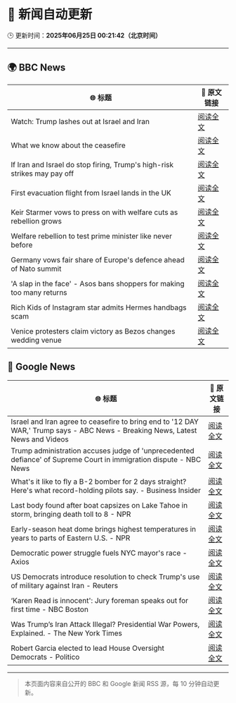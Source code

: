 # 🧠 新闻自动更新

🕒 更新时间：**2025年06月25日 00:21:42（北京时间）**

---

## 🌍 BBC News

| 🌐 标题 | 🔗 原文链接 |
|--------|-------------|
| Watch: Trump lashes out at Israel and Iran | [阅读全文](https://www.bbc.com/news/videos/cwygp9d44zeo) |
| What we know about the ceasefire | [阅读全文](https://www.bbc.com/news/articles/czjk3kxr3zno) |
| If Iran and Israel do stop firing, Trump's high-risk strikes may pay off | [阅读全文](https://www.bbc.com/news/articles/cdr3yxgjd6ro) |
| First evacuation flight from Israel lands in the UK | [阅读全文](https://www.bbc.com/news/articles/cr4w63244pgo) |
| Keir Starmer vows to press on with welfare cuts as rebellion grows | [阅读全文](https://www.bbc.com/news/articles/c04dn3v616yo) |
| Welfare rebellion to test prime minister like never before | [阅读全文](https://www.bbc.com/news/articles/c3w48zlw04po) |
| Germany vows fair share of Europe's defence ahead of Nato summit | [阅读全文](https://www.bbc.com/news/articles/c4gd98qry6jo) |
| 'A slap in the face' - Asos bans shoppers for making too many returns | [阅读全文](https://www.bbc.com/news/articles/cnvmj4e81nzo) |
| Rich Kids of Instagram star admits Hermes handbags scam | [阅读全文](https://www.bbc.com/news/articles/cdr3yevv225o) |
| Venice protesters claim victory as Bezos changes wedding venue | [阅读全文](https://www.bbc.com/news/articles/cd0vjr07570o) |

## 📰 Google News

| 🌐 标题 | 🔗 原文链接 |
|--------|-------------|
| Israel and Iran agree to ceasefire to bring end to '12 DAY WAR,' Trump says - ABC News - Breaking News, Latest News and Videos | [阅读全文](https://news.google.com/rss/articles/CBMiogFBVV95cUxPTjZFVmhFSTJBSnJRVzZqU2RkTU9rSlZQWjd5MkdkNTJRUnY2X0x6a3RhaWVpX0ZIanNKX2x5WGhfeDNlNFJJNmE4Y1pJd1h0eWlRMGU1blFxMmJRZUJNWHFvWVAxQlJlbGk2UGVnTGNCRk9tY1p4VGlNR2RkZnZJdlFieUp4aHJla29TU2xLbVFkY2Q4ZURyZFJGUWxZbm9SdFHSAacBQVVfeXFMTXM5UXFLaUZ4RXZTTkVFdDJzaTVVeFlOZlNORFM5UUNkcmRJeG5lb25QS1BFc0N5T2FkRm1YblRWZmdKaDlvSThkbEFZWDNBRmYzZWxsa1BJbUFwVWdsZ0tCdXliOG04Z1lsTy1zbk0zMk5Dam9oM21MZDJlODRqOGFMVldzM2lLdzU4TmduWGlGWWI3Y3F1bVFHRkc2cTFhZE8xa3NyRkk?oc=5) |
| Trump administration accuses judge of 'unprecedented defiance' of Supreme Court in immigration dispute - NBC News | [阅读全文](https://news.google.com/rss/articles/CBMixwFBVV95cUxORU13QkJIYUpRc3VITDU1N2x6anBMenlUR2JUZ0J0TWVEUUp4Q1NGYVNNV19RdF8tRFZFeXpvQ3hVTm5UcW9pdUNleHJPU05ZTm1FZ0RPV0FMUzUzSmtwZV9GR3lmZl9vajdCUHJLVjRLMlZwcExuZGlrOHV6T1VIcGg5YVY0Z3pQZlhpVTh1ZG1lM1V2STBwUkozdnJHR21XZDdmTjFrMDUyZU9qMzNuTUNseHBOcC03NFZfb2JNX09xTFAyVVBV0gFWQVVfeXFMUE5aMWt5TWpIdk5KaVdHMkJ6ZDNIODB5MWZ1dDV4X3M5Z1I4TzlnZVIzTGc1ek9rZ1M3MEhYZ29uZVVBWWg5aXljeXFLWmYxQWNJQ1U0ZWc?oc=5) |
| What's it like to fly a B-2 bomber for 2 days straight? Here's what record-holding pilots say. - Business Insider | [阅读全文](https://news.google.com/rss/articles/CBMiiAFBVV95cUxNb2J4WjhqX3NtVHZQcjBfRTZMQ1Z3TWJybnVUNkhMSEtYUnAxRWJub0Z6SHlSTGVJSmI4N1pSZjhGckdPek5USU1lNnpBZlNjeXl1cVFYQUY4cE05YUwzaXN2M0dMNVo0dk8yX0VJV1E0YVA5Zl9NVklydklWMmFFOHRMdFZER1o2?oc=5) |
| Last body found after boat capsizes on Lake Tahoe in storm, bringing death toll to 8 - NPR | [阅读全文](https://news.google.com/rss/articles/CBMipwFBVV95cUxQOW5Dc0JwQ3BFRjZTakZnWmN0YnBsTVJnTGg3Y2QxVnh1TnlWa3liNmRZTEVQdWVfdWdWbWlHMHhDTjZtMWY5RHNoOUJHbGFiSUNQU2tHcENpM01idFEyUVlsZ2xNenliZHcwTlNtSTVybWY3Wm5XZE0yaURqZ1JBbG5JUFJQS084SEJ1ZnJrTW1sSXgxbVY5dk1VWU5idTU0TVpHNlZPQQ?oc=5) |
| Early-season heat dome brings highest temperatures in years to parts of Eastern U.S. - NPR | [阅读全文](https://news.google.com/rss/articles/CBMitAFBVV95cUxOUy0wQWM5akZFTzBFV1hpdF80VVRKbkhnUDV6bVNqLVI3aHR4YmlpMlVZeWttanlDOWw0bXNOYW5JcWVoZGFNQ3NfNDNfZlUxYnlKOGcxNUk2VUhIUy1RdHNqTEIwQm0yNTNXSGtDUkpCckNIeUxVQk1XNWtfTEhaenpxZnUxdHg1aS0taHBYWGpueXBpb0F0c0pJdEtpeTRNaWF5Szk5SWotblNJd3RaYjZjVWw?oc=5) |
| Democratic power struggle fuels NYC mayor's race - Axios | [阅读全文](https://news.google.com/rss/articles/CBMidkFVX3lxTFA4UlhydzdmSTI1UG9jM003NUl6SUJFdDVmbzBIbEpLQ3BSNHpXWm5nempyRlZvV1pxSGp4RlBnLXdOazhBdUZmcS1hRzdicFNwYjlpOWxoSUlDOWhhTkpSZVZLUDRwT0pKRmM4VUtZbzRCWTJ4Znc?oc=5) |
| US Democrats introduce resolution to check Trump's use of military against Iran - Reuters | [阅读全文](https://news.google.com/rss/articles/CBMiuAFBVV95cUxNaE5uakd1UHczRHh6VU5xVEo2OGF5NjQzaDlpZTJDWGxkN090TjFoR2ZJczFoQzZvVEczVUg0M3N1V1pfUTYwOHNOV2RHSEc1VnpIR2V2bG5rQ2I3UHNGOEVfUl9Ta1JGM0M2OW0tTTlmWmJnWTlPR2tlV1J4cFZ6OWNFQ0JYM2hRXzJIZjdrU0I5a203ODZBR2xsYjQ5bk5ZQzFqY2hFczl6WTYyMEdnSDFDOXNGT0ZQ?oc=5) |
| ‘Karen Read is innocent': Jury foreman speaks out for first time - NBC Boston | [阅读全文](https://news.google.com/rss/articles/CBMiqwFBVV95cUxOR2tvWDZkcnlvZ0ZKZVI2TFhHNmNsUFlBRFg4eVNSOUJmYnFjYTNSRTZIVXdrUE0tNnJVTXJvS21DZlJyQzBTY1FVVTZQLTFIS0FkamhCSXRyVm9LQUtKeEx5RTUwTHVHX2ZwdUZtTjlqaWs1WldIVDh0YWhNT05nQjU1X1JENUNvUXR4UDN5ckJCZzhQbl95ZUJ4VkRpN0hIaklIR3NEWTIzOXPSAbMBQVVfeXFMT2x1MF85TWF2UDVLNHJ5eVRYdVNpLTJ0LUtaWE83d1k2ZGg2cXBZUWJRUlBnNlJrbGZFaGRadTk0Zy1JREctQXJBRjFJbHAzQktxREZwcGNOY2pnY3FGZ0h6M3dma2Z3TFJlZmg4d3RJYnJwaXBpMV85U3dXVzAwMk5nSDBVTEFreHZhTFpfN2czUkdwYjRJcmlWMGI3NEdJeWtTRTlzVTd4X0dPdGt3dEtXNTQ?oc=5) |
| Was Trump’s Iran Attack Illegal? Presidential War Powers, Explained. - The New York Times | [阅读全文](https://news.google.com/rss/articles/CBMijwFBVV95cUxNejNKckRUeXc5c3N1bzJ2bTN4SUNpbFBwZlRkeUhXaENGbHNBTS1pQTNYaTVYckVwTG5YRDlFUG1BVGZ5SVBsOG1ZOWV4YloyUlN5dUhJSzR2TDVHXzZpLVItTERIbjVwN1VuU3N1UDR3OW9LOFZOeHN3ckNHUUx2MkhTd21oU0x0MVNCc21WRQ?oc=5) |
| Robert Garcia elected to lead House Oversight Democrats - Politico | [阅读全文](https://news.google.com/rss/articles/CBMipgFBVV95cUxOV0NXMkVHd05zckprcEdvYWZfSkhLdmFwb0tJNnM4Y0hfaGhXMkw5VEJDQnN0LVhwVTgtd2RvUTl1ZzFrLWl5ME9MakVtcVNvRENGZFJNQXRDWThVMVp6WDVJRFdqaVZhcEpRRmtYa1o5US00Q1lqRHZZSlMyVF9NMFBQcjN3Y01qd0FzRnhvUVRSTy15cHA5TmhpbWQyUjR0aVJHakZ3?oc=5) |

---
> 本页面内容来自公开的 BBC 和 Google 新闻 RSS 源，每 10 分钟自动更新。